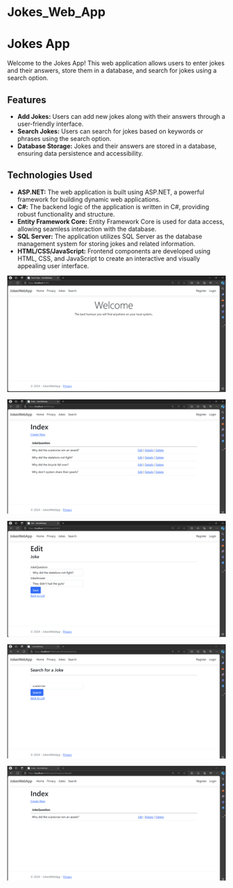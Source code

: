 # Jokes_Web_App


# Jokes App

Welcome to the Jokes App! This web application allows users to enter jokes and their answers, store them in a database, and search for jokes using a search option.

## Features

- **Add Jokes:** Users can add new jokes along with their answers through a user-friendly interface.
- **Search Jokes:** Users can search for jokes based on keywords or phrases using the search option.
- **Database Storage:** Jokes and their answers are stored in a database, ensuring data persistence and accessibility.

## Technologies Used

- **ASP.NET:** The web application is built using ASP.NET, a powerful framework for building dynamic web applications.
- **C#:** The backend logic of the application is written in C#, providing robust functionality and structure.
- **Entity Framework Core:** Entity Framework Core is used for data access, allowing seamless interaction with the database.
- **SQL Server:** The application utilizes SQL Server as the database management system for storing jokes and related information.
- **HTML/CSS/JavaScript:** Frontend components are developed using HTML, CSS, and JavaScript to create an interactive and visually appealing user interface.

![Welcome page](https://github.com/neeharika567/Jokes_Web_App/blob/main/jokes%20app%20pictures/welcome%20page.png)

![Jokes](https://github.com/neeharika567/Jokes_Web_App/blob/main/jokes%20app%20pictures/joke%20list.png)

![Jokes will be displayed only after user can't guess the answer](https://github.com/neeharika567/Jokes_Web_App/blob/main/jokes%20app%20pictures/joke.png)

![Search Function](https://github.com/neeharika567/Jokes_Web_App/blob/main/jokes%20app%20pictures/search.png)

![On pressing search, the related joke will be displayed](https://github.com/neeharika567/Jokes_Web_App/blob/main/jokes%20app%20pictures/search1.png)
